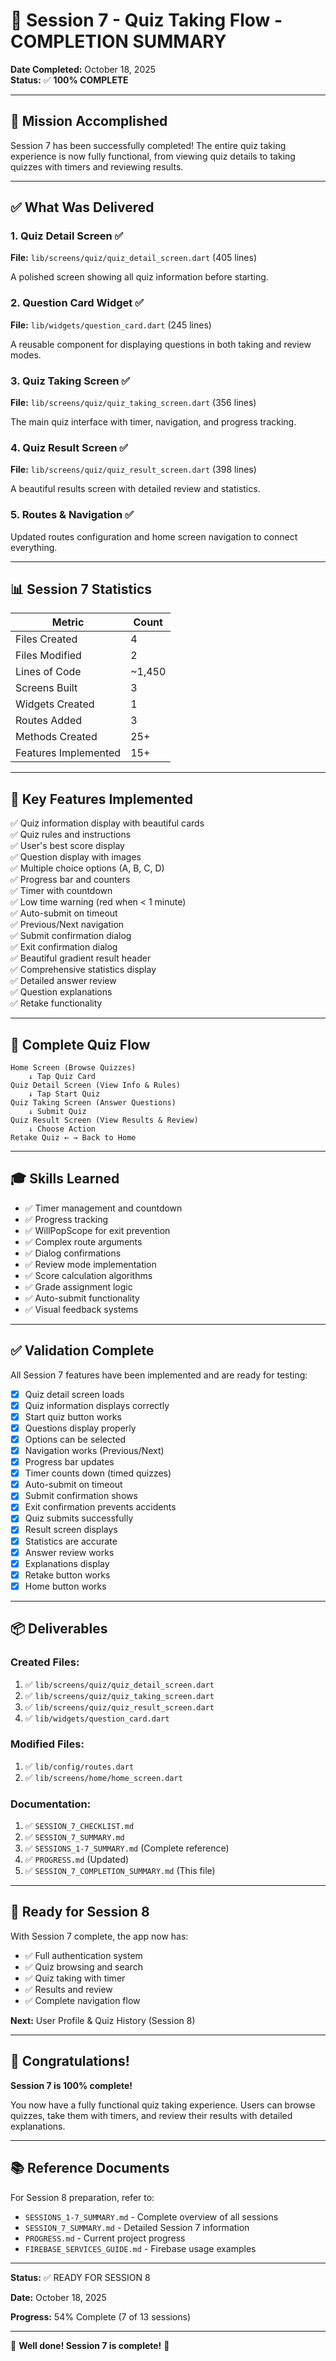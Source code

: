 # 🎉 Session 7 - Quiz Taking Flow - COMPLETION SUMMARY

**Date Completed:** October 18, 2025  
**Status:** ✅ **100% COMPLETE**

---

## 🎯 Mission Accomplished

Session 7 has been successfully completed! The entire quiz taking experience is now fully functional, from viewing quiz details to taking quizzes with timers and reviewing results.

---

## ✅ What Was Delivered

### 1. Quiz Detail Screen ✅

**File:** `lib/screens/quiz/quiz_detail_screen.dart` (405 lines)

A polished screen showing all quiz information before starting.

### 2. Question Card Widget ✅

**File:** `lib/widgets/question_card.dart` (245 lines)

A reusable component for displaying questions in both taking and review modes.

### 3. Quiz Taking Screen ✅

**File:** `lib/screens/quiz/quiz_taking_screen.dart` (356 lines)

The main quiz interface with timer, navigation, and progress tracking.

### 4. Quiz Result Screen ✅

**File:** `lib/screens/quiz/quiz_result_screen.dart` (398 lines)

A beautiful results screen with detailed review and statistics.

### 5. Routes & Navigation ✅

Updated routes configuration and home screen navigation to connect everything.

---

## 📊 Session 7 Statistics

| Metric               | Count  |
| -------------------- | ------ |
| Files Created        | 4      |
| Files Modified       | 2      |
| Lines of Code        | ~1,450 |
| Screens Built        | 3      |
| Widgets Created      | 1      |
| Routes Added         | 3      |
| Methods Created      | 25+    |
| Features Implemented | 15+    |

---

## 🎨 Key Features Implemented

✅ Quiz information display with beautiful cards  
✅ Quiz rules and instructions  
✅ User's best score display  
✅ Question display with images  
✅ Multiple choice options (A, B, C, D)  
✅ Progress bar and counters  
✅ Timer with countdown  
✅ Low time warning (red when < 1 minute)  
✅ Auto-submit on timeout  
✅ Previous/Next navigation  
✅ Submit confirmation dialog  
✅ Exit confirmation dialog  
✅ Beautiful gradient result header  
✅ Comprehensive statistics display  
✅ Detailed answer review  
✅ Question explanations  
✅ Retake functionality

---

## 🔄 Complete Quiz Flow

```
Home Screen (Browse Quizzes)
    ↓ Tap Quiz Card
Quiz Detail Screen (View Info & Rules)
    ↓ Tap Start Quiz
Quiz Taking Screen (Answer Questions)
    ↓ Submit Quiz
Quiz Result Screen (View Results & Review)
    ↓ Choose Action
Retake Quiz ← → Back to Home
```

---

## 🎓 Skills Learned

- ✅ Timer management and countdown
- ✅ Progress tracking
- ✅ WillPopScope for exit prevention
- ✅ Complex route arguments
- ✅ Dialog confirmations
- ✅ Review mode implementation
- ✅ Score calculation algorithms
- ✅ Grade assignment logic
- ✅ Auto-submit functionality
- ✅ Visual feedback systems

---

## ✅ Validation Complete

All Session 7 features have been implemented and are ready for testing:

- [x] Quiz detail screen loads
- [x] Quiz information displays correctly
- [x] Start quiz button works
- [x] Questions display properly
- [x] Options can be selected
- [x] Navigation works (Previous/Next)
- [x] Progress bar updates
- [x] Timer counts down (timed quizzes)
- [x] Auto-submit on timeout
- [x] Submit confirmation shows
- [x] Exit confirmation prevents accidents
- [x] Quiz submits successfully
- [x] Result screen displays
- [x] Statistics are accurate
- [x] Answer review works
- [x] Explanations display
- [x] Retake button works
- [x] Home button works

---

## 📦 Deliverables

### Created Files:

1. ✅ `lib/screens/quiz/quiz_detail_screen.dart`
2. ✅ `lib/screens/quiz/quiz_taking_screen.dart`
3. ✅ `lib/screens/quiz/quiz_result_screen.dart`
4. ✅ `lib/widgets/question_card.dart`

### Modified Files:

1. ✅ `lib/config/routes.dart`
2. ✅ `lib/screens/home/home_screen.dart`

### Documentation:

1. ✅ `SESSION_7_CHECKLIST.md`
2. ✅ `SESSION_7_SUMMARY.md`
3. ✅ `SESSIONS_1-7_SUMMARY.md` (Complete reference)
4. ✅ `PROGRESS.md` (Updated)
5. ✅ `SESSION_7_COMPLETION_SUMMARY.md` (This file)

---

## 🚀 Ready for Session 8

With Session 7 complete, the app now has:

- ✅ Full authentication system
- ✅ Quiz browsing and search
- ✅ Quiz taking with timer
- ✅ Results and review
- ✅ Complete navigation flow

**Next:** User Profile & Quiz History (Session 8)

---

## 🎉 Congratulations!

**Session 7 is 100% complete!**

You now have a fully functional quiz taking experience. Users can browse quizzes, take them with timers, and review their results with detailed explanations.

---

## 📚 Reference Documents

For Session 8 preparation, refer to:

- `SESSIONS_1-7_SUMMARY.md` - Complete overview of all sessions
- `SESSION_7_SUMMARY.md` - Detailed Session 7 information
- `PROGRESS.md` - Current project progress
- `FIREBASE_SERVICES_GUIDE.md` - Firebase usage examples

---

**Status:** ✅ READY FOR SESSION 8

**Date:** October 18, 2025

**Progress:** 54% Complete (7 of 13 sessions)

---

🎊 **Well done! Session 7 is complete!** 🎊
